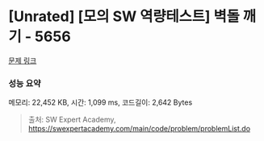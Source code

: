 # [Unrated] [모의 SW 역량테스트] 벽돌 깨기 - 5656 

[문제 링크](https://swexpertacademy.com/main/code/problem/problemDetail.do?contestProbId=AWXRQm6qfL0DFAUo) 

### 성능 요약

메모리: 22,452 KB, 시간: 1,099 ms, 코드길이: 2,642 Bytes



> 출처: SW Expert Academy, https://swexpertacademy.com/main/code/problem/problemList.do